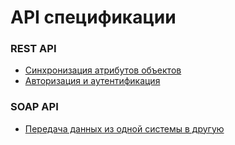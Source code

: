 # API спецификации

### REST API
- [Синхронизация атрибутов объектов](https://github.com/Therealsergios/API-specifications/blob/main/rest/restapispec.yaml)
- [Авторизация и аутентификация](https://github.com/Therealsergios/API-specifications/blob/main/rest/auth.yaml)

### SOAP API
- [Передача данных из одной системы в другую](https://github.com/Therealsergios/API-specifications/blob/main/soap/soapapispici.xml)